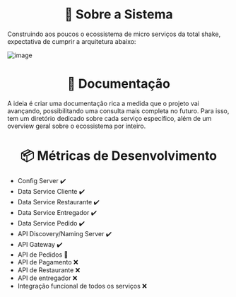 <h1 align="center">🎯 Sobre a Sistema</h1>
Construindo aos poucos o ecossistema de micro serviços da total shake, expectativa de cumprir a arquitetura abaixo:

![image](https://user-images.githubusercontent.com/110692644/189211326-6ac996b9-c2ea-40f0-885e-f6b7ae688b6f.png)


<h1 align="center">📌 Documentação </h1>

A ideia é criar uma documentação rica a medida que o projeto vai avançando, possibilitando uma consulta mais completa no futuro. Para isso, tem um diretório dedicado sobre cada serviço específico, além de um overview geral sobre o ecossistema por inteiro.

<h1 align="center">📦 Métricas de Desenvolvimento </h1>

- Config Server :heavy_check_mark:
- Data Service Cliente :heavy_check_mark:
- Data Service Restaurante :heavy_check_mark:
- Data Service Entregador :heavy_check_mark:
- Data Service Pedido :heavy_check_mark:
- API Discovery/Naming Server :heavy_check_mark:
- API Gateway :heavy_check_mark:
- API de Pedidos :construction:
- API de Pagamento :x:
- API de Restaurante :x:
- API de entregador :x:
- Integração funcional de todos os serviços :x:

